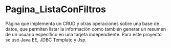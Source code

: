 # Pagina_ListaConFiltros
Página que implementa un CRUD y otras operaciones sobre una base de datos, que permiten listar la información como también generar un resumen de un usuario específico en una tarjeta independiente. Para este proyecto se usó Java EE, JDBC Template y Jsp.
